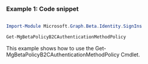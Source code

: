 ### Example 1: Code snippet

```powershell

Import-Module Microsoft.Graph.Beta.Identity.SignIns

Get-MgBetaPolicyB2CAuthenticationMethodPolicy

```
This example shows how to use the Get-MgBetaPolicyB2CAuthenticationMethodPolicy Cmdlet.

